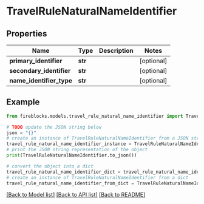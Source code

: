 # TravelRuleNaturalNameIdentifier


## Properties

Name | Type | Description | Notes
------------ | ------------- | ------------- | -------------
**primary_identifier** | **str** |  | [optional] 
**secondary_identifier** | **str** |  | [optional] 
**name_identifier_type** | **str** |  | [optional] 

## Example

```python
from fireblocks.models.travel_rule_natural_name_identifier import TravelRuleNaturalNameIdentifier

# TODO update the JSON string below
json = "{}"
# create an instance of TravelRuleNaturalNameIdentifier from a JSON string
travel_rule_natural_name_identifier_instance = TravelRuleNaturalNameIdentifier.from_json(json)
# print the JSON string representation of the object
print(TravelRuleNaturalNameIdentifier.to_json())

# convert the object into a dict
travel_rule_natural_name_identifier_dict = travel_rule_natural_name_identifier_instance.to_dict()
# create an instance of TravelRuleNaturalNameIdentifier from a dict
travel_rule_natural_name_identifier_from_dict = TravelRuleNaturalNameIdentifier.from_dict(travel_rule_natural_name_identifier_dict)
```
[[Back to Model list]](../README.md#documentation-for-models) [[Back to API list]](../README.md#documentation-for-api-endpoints) [[Back to README]](../README.md)


